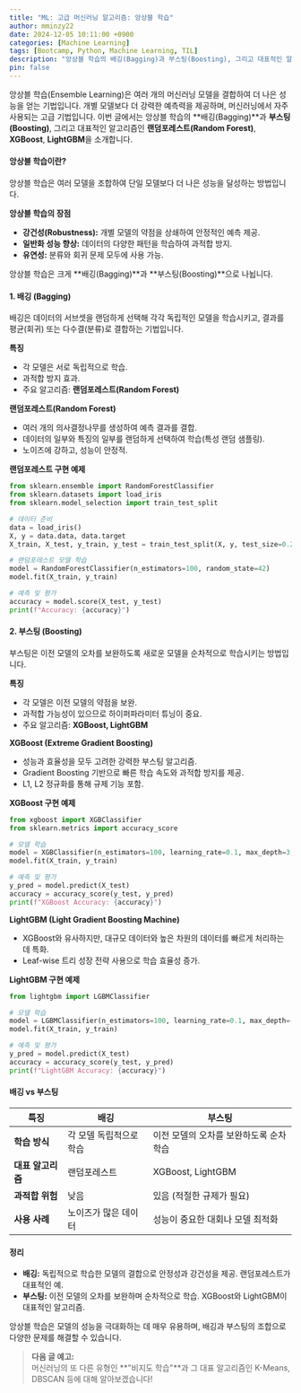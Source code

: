 ```yaml
---
title: "ML: 고급 머신러닝 알고리즘: 앙상블 학습"
author: mminzy22
date: 2024-12-05 10:11:00 +0900
categories: [Machine Learning]
tags: [Bootcamp, Python, Machine Learning, TIL]
description: "앙상블 학습의 배깅(Bagging)과 부스팅(Boosting), 그리고 대표적인 알고리즘인 랜덤포레스트(Random Forest), XGBoost, LightGBM"
pin: false
---
```




앙상블 학습(Ensemble Learning)은 여러 개의 머신러닝 모델을 결합하여 더 나은 성능을 얻는 기법입니다. 개별 모델보다 더 강력한 예측력을 제공하며, 머신러닝에서 자주 사용되는 고급 기법입니다. 이번 글에서는 앙상블 학습의 **배깅(Bagging)**과 **부스팅(Boosting)**, 그리고 대표적인 알고리즘인 **랜덤포레스트(Random Forest)**, **XGBoost**, **LightGBM**을 소개합니다.


#### 앙상블 학습이란?

앙상블 학습은 여러 모델을 조합하여 단일 모델보다 더 나은 성능을 달성하는 방법입니다.

**앙상블 학습의 장점**
- **강건성(Robustness):** 개별 모델의 약점을 상쇄하여 안정적인 예측 제공.
- **일반화 성능 향상:** 데이터의 다양한 패턴을 학습하여 과적합 방지.
- **유연성:** 분류와 회귀 문제 모두에 사용 가능.

앙상블 학습은 크게 **배깅(Bagging)**과 **부스팅(Boosting)**으로 나뉩니다.


#### 1. 배깅 (Bagging)

배깅은 데이터의 서브셋을 랜덤하게 선택해 각각 독립적인 모델을 학습시키고, 결과를 평균(회귀) 또는 다수결(분류)로 결합하는 기법입니다.

**특징**
- 각 모델은 서로 독립적으로 학습.
- 과적합 방지 효과.
- 주요 알고리즘: **랜덤포레스트(Random Forest)**

**랜덤포레스트(Random Forest)**
- 여러 개의 의사결정나무를 생성하여 예측 결과를 결합.
- 데이터의 일부와 특징의 일부를 랜덤하게 선택하여 학습(특성 랜덤 샘플링).
- 노이즈에 강하고, 성능이 안정적.

**랜덤포레스트 구현 예제**
```python
from sklearn.ensemble import RandomForestClassifier
from sklearn.datasets import load_iris
from sklearn.model_selection import train_test_split

# 데이터 준비
data = load_iris()
X, y = data.data, data.target
X_train, X_test, y_train, y_test = train_test_split(X, y, test_size=0.2, random_state=42)

# 랜덤포레스트 모델 학습
model = RandomForestClassifier(n_estimators=100, random_state=42)
model.fit(X_train, y_train)

# 예측 및 평가
accuracy = model.score(X_test, y_test)
print(f"Accuracy: {accuracy}")
```


#### 2. 부스팅 (Boosting)

부스팅은 이전 모델의 오차를 보완하도록 새로운 모델을 순차적으로 학습시키는 방법입니다.

**특징**
- 각 모델은 이전 모델의 약점을 보완.
- 과적합 가능성이 있으므로 하이퍼파라미터 튜닝이 중요.
- 주요 알고리즘: **XGBoost, LightGBM**


**XGBoost (Extreme Gradient Boosting)**
- 성능과 효율성을 모두 고려한 강력한 부스팅 알고리즘.
- Gradient Boosting 기반으로 빠른 학습 속도와 과적합 방지를 제공.
- L1, L2 정규화를 통해 규제 기능 포함.

**XGBoost 구현 예제**
```python
from xgboost import XGBClassifier
from sklearn.metrics import accuracy_score

# 모델 학습
model = XGBClassifier(n_estimators=100, learning_rate=0.1, max_depth=3, random_state=42)
model.fit(X_train, y_train)

# 예측 및 평가
y_pred = model.predict(X_test)
accuracy = accuracy_score(y_test, y_pred)
print(f"XGBoost Accuracy: {accuracy}")
```


**LightGBM (Light Gradient Boosting Machine)**
- XGBoost와 유사하지만, 대규모 데이터와 높은 차원의 데이터를 빠르게 처리하는 데 특화.
- Leaf-wise 트리 성장 전략 사용으로 학습 효율성 증가.

**LightGBM 구현 예제**
```python
from lightgbm import LGBMClassifier

# 모델 학습
model = LGBMClassifier(n_estimators=100, learning_rate=0.1, max_depth=-1, random_state=42)
model.fit(X_train, y_train)

# 예측 및 평가
y_pred = model.predict(X_test)
accuracy = accuracy_score(y_test, y_pred)
print(f"LightGBM Accuracy: {accuracy}")
```


#### 배깅 vs 부스팅

| **특징**          | **배깅**                             | **부스팅**                          |
|-------------------|-------------------------------------|------------------------------------|
| **학습 방식**      | 각 모델 독립적으로 학습                | 이전 모델의 오차를 보완하도록 순차 학습 |
| **대표 알고리즘**   | 랜덤포레스트                         | XGBoost, LightGBM                 |
| **과적합 위험**     | 낮음                                | 있음 (적절한 규제가 필요)            |
| **사용 사례**       | 노이즈가 많은 데이터                 | 성능이 중요한 대회나 모델 최적화       |


#### 정리

- **배깅:** 독립적으로 학습한 모델의 결합으로 안정성과 강건성을 제공. 랜덤포레스트가 대표적인 예.
- **부스팅:** 이전 모델의 오차를 보완하며 순차적으로 학습. XGBoost와 LightGBM이 대표적인 알고리즘.

앙상블 학습은 모델의 성능을 극대화하는 데 매우 유용하며, 배깅과 부스팅의 조합으로 다양한 문제를 해결할 수 있습니다.

> **다음 글 예고:**  
> 머신러닝의 또 다른 유형인 **"비지도 학습"**과 그 대표 알고리즘인 K-Means, DBSCAN 등에 대해 알아보겠습니다!
